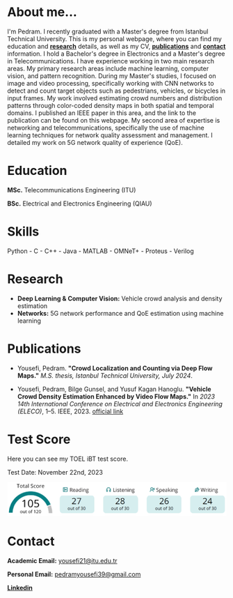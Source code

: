 # About me...
I'm Pedram. I recently graduated with a Master's degree from Istanbul Technical University. This is my personal webpage, where you can find my education and **[research](#research)** details, as well as my CV, **[publications](#publications)** and **[contact](#contact)** information. I hold a Bachelor's degree in Electronics and a Master's degree in Telecommunications. I have experience working in two main research areas. My primary research areas include machine learning, computer vision, and pattern recognition. During my Master's studies, I focused on image and video processing, specifically working with CNN networks to detect and count target objects such as pedestrians, vehicles, or bicycles in input frames. My work involved estimating crowd numbers and distribution patterns through color-coded density maps in both spatial and temporal domains. I published an IEEE paper in this area, and the link to the publication can be found on this webpage. My second area of expertise is networking and telecommunications, specifically the use of machine learning techniques for network quality assessment and management. I detailed my work on 5G network quality of experience (QoE).



# Education
**MSc.** Telecommunications Engineering (ITU)

**BSc.** Electrical and Electronics Engineering (QIAU)


# Skills

Python - C - C++ - Java - MATLAB - OMNeT+ - Proteus - Verilog
          

# Research

* **Deep Learning & Computer Vision:** Vehicle crowd analysis and density estimation
* **Networks:** 5G network performance and QoE estimation using machine learning




# Publications

* Yousefi, Pedram. **"Crowd Localization and Counting via Deep Flow Maps."** *M.S. thesis, Istanbul Technical University, July 2024*.

* Yousefi, Pedram, Bilge Gunsel, and Yusuf Kagan Hanoglu. **"Vehicle Crowd Density Estimation Enhanced by Video Flow Maps."** In *2023 14th International Conference on Electrical and Electronics Engineering (ELECO)*, 1–5. IEEE, 2023. [official link](http://www.eleco.org.tr/ELECO2023/eleco2023-papers/103.pdf)


# Test Score
Here you can see my TOEL iBT test score. 

Test Date: November 22nd, 2023

![Score](/assets/toefl_score.PNG)


# Contact

**Academic Email:** yousefi21@itu.edu.tr

**Personal Email:** pedramyousefi39@gmail.com

**[Linkedin](linkedin.com/in/pedram-yousefi-9b2139197/)**

